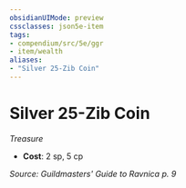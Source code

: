 ```yaml
---
obsidianUIMode: preview
cssclasses: json5e-item
tags:
- compendium/src/5e/ggr
- item/wealth
aliases: 
- "Silver 25-Zib Coin"
---
```

# Silver 25-Zib Coin
*Treasure*  

- **Cost**: 2 sp, 5 cp

*Source: Guildmasters' Guide to Ravnica p. 9*